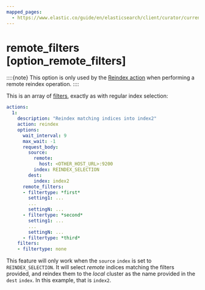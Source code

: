 ```yaml
---
mapped_pages:
  - https://www.elastic.co/guide/en/elasticsearch/client/curator/current/option_remote_filters.html
---
```


# remote_filters [option_remote_filters]

::::{note}
This option is only used by the [Reindex action](/reference/reindex.md) when performing a remote reindex operation.
::::


This is an array of [filters](/reference/filters.md), exactly as with regular index selection:

```yaml
actions:
  1:
    description: "Reindex matching indices into index2"
    action: reindex
    options:
      wait_interval: 9
      max_wait: -1
      request_body:
        source:
          remote:
            host: <OTHER_HOST_URL>:9200
          index: REINDEX_SELECTION
        dest:
          index: index2
      remote_filters:
      - filtertype: *first*
        setting1: ...
        ...
        settingN: ...
      - filtertype: *second*
        setting1: ...
        ...
        settingN: ...
      - filtertype: *third*
    filters:
    - filtertype: none
```

This feature will only work when the `source` `index` is set to `REINDEX_SELECTION`.  It will select *remote* indices matching the filters provided, and reindex them to the *local* cluster as the name provided in the `dest` `index`.  In this example, that is `index2`.

